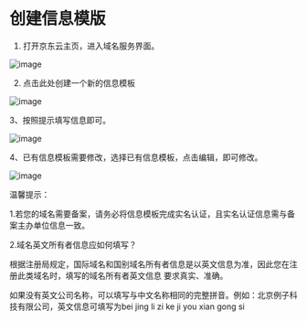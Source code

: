 # 创建信息模版

1. 打开京东云主页，进入域名服务界面。

![image](https://github.com/jdcloudcom/cn/blob/edit/documentation/Domain-Name-and-Website/Image-Domain/moban1.png)

2. 点击此处创建一个新的信息模板

![image](https://github.com/jdcloudcom/cn/blob/edit/documentation/Domain-Name-and-Website/Image-Domain/moban2.png)

3、按照提示填写信息即可。

![image](https://github.com/jdcloudcom/cn/blob/edit/documentation/Domain-Name-and-Website/Image-Domain/moban3.png)
 
4、已有信息模板需要修改，选择已有信息模板，点击编辑，即可修改。

![image](https://github.com/jdcloudcom/cn/blob/edit/documentation/Domain-Name-and-Website/Image-Domain/moban4.png)


温馨提示：

1.若您的域名需要备案，请务必将信息模板完成实名认证，且实名认证信息需与备案主办单位信息一致。

2.域名英文所有者信息应如何填写？

根据注册局规定，国际域名和国别域名所有者信息是以英文信息为准，因此您在注册此类域名时，填写的域名所有者英文信息 要求真实、准确。

如果没有英文公司名称，可以填写与中文名称相同的完整拼音。例如：北京例子科技有限公司，英文信息可填写为bei jing li zi ke ji you xian gong si


